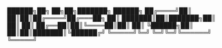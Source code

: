 ██████╗██╗  ██╗██╗███████╗ ██████╗ 
██╔════╝██║  ██║██║██╔════╝██╔═══██╗
██║     ███████║██║███████╗██║   ██║
██║     ██╔══██║██║╚════██║██║   ██║
╚██████╗██║  ██║██║███████║╚██████╔╝
 ╚═════╝╚═╝  ╚═╝╚═╝╚══════╝ ╚═════╝
